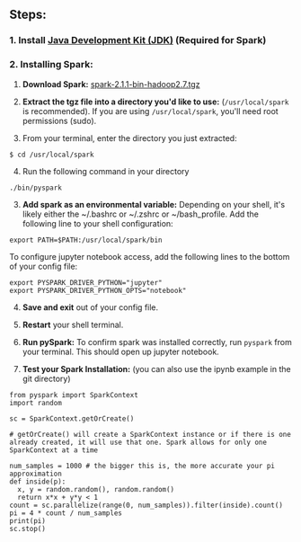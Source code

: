 ## Steps:

### 1. Install [Java Development Kit (JDK)](http://www.oracle.com/technetwork/java/javase/downloads/jdk8-downloads-2133151.html) (Required for Spark)

### 2. Installing Spark:

1. **Download Spark:** [spark-2.1.1-bin-hadoop2.7.tgz](https://d3kbcqa49mib13.cloudfront.net/spark-2.1.1-bin-hadoop2.7.tgz)

2. **Extract the tgz file into a directory you'd like to use:** (`/usr/local/spark` is recommended). If you are using `/usr/local/spark`, you'll need root permissions (sudo).

3. From your terminal, enter the directory you just extracted:
```
$ cd /usr/local/spark
```

4.  Run the following command in your directory
```
./bin/pyspark
```

3. **Add spark as an environmental variable:** Depending on your shell, it's likely either the ~/.bashrc or ~/.zshrc or ~/bash_profile. Add the following line to your shell configuration:
```
export PATH=$PATH:/usr/local/spark/bin
```
To configure jupyter notebook access, add the following lines to the bottom of your config file:
```
export PYSPARK_DRIVER_PYTHON="jupyter"
export PYSPARK_DRIVER_PYTHON_OPTS="notebook"
```

4. **Save and exit** out of your config file.

5. **Restart** your shell terminal.

6.  **Run pySpark:** To confirm spark was installed correctly, run  `pyspark` from your terminal. This should open up jupyter notebook.

7. **Test your Spark Installation:**
(you can also use the ipynb example in the git directory)

```
from pyspark import SparkContext
import random

sc = SparkContext.getOrCreate()

# getOrCreate() will create a SparkContext instance or if there is one already created, it will use that one. Spark allows for only one SparkContext at a time

num_samples = 1000 # the bigger this is, the more accurate your pi approximation
def inside(p):
  x, y = random.random(), random.random()
  return x*x + y*y < 1
count = sc.parallelize(range(0, num_samples)).filter(inside).count()
pi = 4 * count / num_samples
print(pi)
sc.stop()
```

